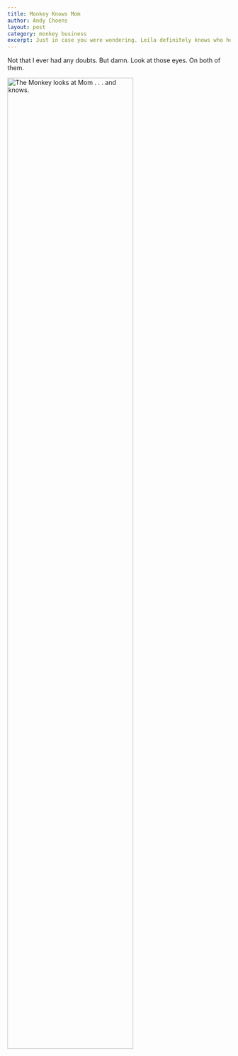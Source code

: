 ```yaml
---
title: Monkey Knows Mom
author: Andy Choens
layout: post
category: monkey business
excerpt: Just in case you were wondering. Leila definitely knows who her mother is.
---
```


Not that I ever had any doubts. But damn. Look at those eyes. On both
of them.

<img class="solo" 
src="https://lh3.googleusercontent.com/0JdQU6vUqawssG-eXzZGaMSICcsaw7LzUn0YlzrdAzY3XqG5NNKRQr9rgfIjaFlePG1Vpv7EsI3ecK-n4sK-uVu1NBBjoPufcDwrSyyPg-y6M11_71L3fYV5d1Rmsu1ps1K0MpWzwJJk9Y-XmLXS2U0fhm0X06Ud-FpB0vrvPnSr_KntrtpCW9F0J9A44URVQI8uzP5MPHr9lK75ZKLb3bgF1Cv2XxHqLFEbPWiM-0yuM6qjPzcxN1J_0Btar_i4kjGkOBQ9G_uhhabghkkXT5lo4gmooMl1qwnETqFhR94UlKC0Io-BvJdRrf31XfNoDPLDJy3g2q6nduhhl_45WNMlkkgE9vgC2_ckNqK2J1lmwZXB0NAAefH2lA0L7kGSFtbxppYz8KIHuDtPQqRzGv6OuwPG104PRrVcwNJCEriNqMOWupbSKfDhHtEwwcffI9GAqu7bWbwcGXNGXnTZnPn4CH7k-VMEN4sLtuOAoasNyeZd4xBMaKuTh_mJBYn5P1KRBN4amzXYtaZmWXqOQGgF9oL753mOGAPxVG8_pHzeyvJFvAiNMKvB5uSsuS9_iSKlZIibbOmAVR9YG8zBauFUIxHzeac=w906-h1604-no"
alt="The Monkey looks at Mom . . . and knows." width="75%">
